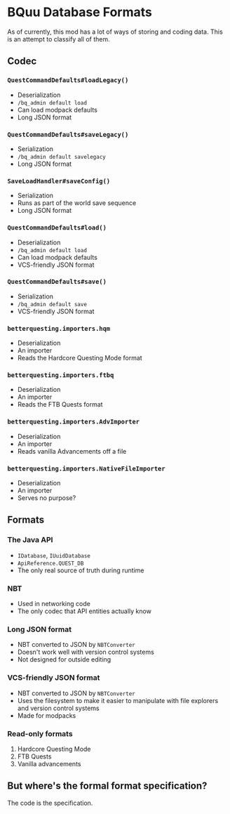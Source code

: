 # BQuu Database Formats

As of currently, this mod has a lot of ways of storing and coding data. This is an attempt to classify all of them.

## Codec

### `QuestCommandDefaults#loadLegacy()`

- Deserialization
- `/bq_admin default load`
- Can load modpack defaults
- Long JSON format

### `QuestCommandDefaults#saveLegacy()`

- Serialization
- `/bq_admin default savelegacy`
- Long JSON format

### `SaveLoadHandler#saveConfig()`

- Serialization
- Runs as part of the world save sequence
- Long JSON format

### `QuestCommandDefaults#load()`

- Deserialization
- `/bq_admin default load`
- Can load modpack defaults
- VCS-friendly JSON format

### `QuestCommandDefaults#save()`

- Serialization
- `/bq_admin default save`
- VCS-friendly JSON format

### `betterquesting.importers.hqm`

- Deserialization
- An importer
- Reads the Hardcore Questing Mode format

### `betterquesting.importers.ftbq`

- Deserialization
- An importer
- Reads the FTB Quests format

### `betterquesting.importers.AdvImporter`

- Deserialization
- An importer
- Reads vanilla Advancements off a file

### `betterquesting.importers.NativeFileImporter`

- Deserialization
- An importer
- Serves no purpose?

## Formats

### The Java API

- `IDatabase`, `IUuidDatabase`
- `ApiReference.QUEST_DB`
- The only real source of truth during runtime

### NBT

- Used in networking code
- The only codec that API entities actually know

### Long JSON format

- NBT converted to JSON by `NBTConverter`
- Doesn't work well with version control systems
- Not designed for outside editing

### VCS-friendly JSON format

- NBT converted to JSON by `NBTConverter`
- Uses the filesystem to make it easier to manipulate with file explorers and version control systems
- Made for modpacks

### Read-only formats

1.  Hardcore Questing Mode
2.  FTB Quests
3.  Vanilla advancements

## But where's the formal format specification?

The code is the specification.
